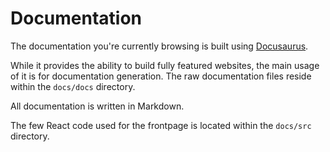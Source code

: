 # Documentation

The documentation you're currently browsing is built using [Docusaurus](https://docusaurus.io).

While it provides the ability to build fully featured websites, the main usage of it is for
documentation generation. The raw documentation files reside within the `docs/docs` directory.

All documentation is written in Markdown.

The few React code used for the frontpage is located within the `docs/src` directory.
